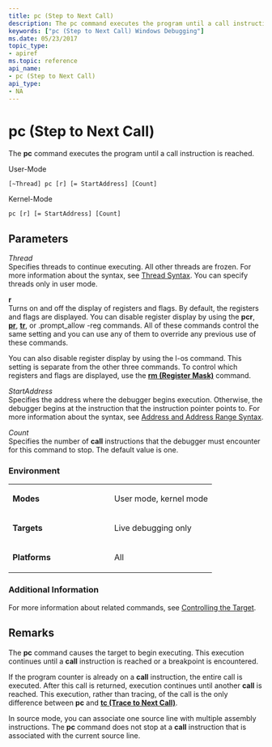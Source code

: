 ```yaml
---
title: pc (Step to Next Call)
description: The pc command executes the program until a call instruction is reached.
keywords: ["pc (Step to Next Call) Windows Debugging"]
ms.date: 05/23/2017
topic_type:
- apiref
ms.topic: reference
api_name:
- pc (Step to Next Call)
api_type:
- NA
---
```


# pc (Step to Next Call)


The **pc** command executes the program until a call instruction is reached.

User-Mode

```dbgcmd
[~Thread] pc [r] [= StartAddress] [Count] 
```

Kernel-Mode

```dbgcmd
pc [r] [= StartAddress] [Count] 
```

## <span id="ddk_cmd_step_to_next_call_dbg"></span><span id="DDK_CMD_STEP_TO_NEXT_CALL_DBG"></span>Parameters


<span id="_______Thread______"></span><span id="_______thread______"></span><span id="_______THREAD______"></span> *Thread*   
Specifies threads to continue executing. All other threads are frozen. For more information about the syntax, see [Thread Syntax](thread-syntax.md). You can specify threads only in user mode.

<span id="_______r______"></span><span id="_______R______"></span> **r**   
Turns on and off the display of registers and flags. By default, the registers and flags are displayed. You can disable register display by using the **pcr**, [**pr**](p--step-.md), [**tr**](t--trace-.md), or .prompt\_allow -reg commands. All of these commands control the same setting and you can use any of them to override any previous use of these commands.

You can also disable register display by using the l-os command. This setting is separate from the other three commands. To control which registers and flags are displayed, use the [**rm (Register Mask)**](rm--register-mask-.md) command.

<span id="_______StartAddress______"></span><span id="_______startaddress______"></span><span id="_______STARTADDRESS______"></span> *StartAddress*   
Specifies the address where the debugger begins execution. Otherwise, the debugger begins at the instruction that the instruction pointer points to. For more information about the syntax, see [Address and Address Range Syntax](address-and-address-range-syntax.md).

<span id="_______Count______"></span><span id="_______count______"></span><span id="_______COUNT______"></span> *Count*   
Specifies the number of **call** instructions that the debugger must encounter for this command to stop. The default value is one.

### <span id="Environment"></span><span id="environment"></span><span id="ENVIRONMENT"></span>Environment

<table>
<colgroup>
<col width="50%" />
<col width="50%" />
</colgroup>
<tbody>
<tr class="odd">
<td align="left"><p><strong>Modes</strong></p></td>
<td align="left"><p>User mode, kernel mode</p></td>
</tr>
<tr class="even">
<td align="left"><p><strong>Targets</strong></p></td>
<td align="left"><p>Live debugging only</p></td>
</tr>
<tr class="odd">
<td align="left"><p><strong>Platforms</strong></p></td>
<td align="left"><p>All</p></td>
</tr>
</tbody>
</table>

 

### <span id="Additional_Information"></span><span id="additional_information"></span><span id="ADDITIONAL_INFORMATION"></span>Additional Information

For more information about related commands, see [Controlling the Target](controlling-the-target.md).

## Remarks

The **pc** command causes the target to begin executing. This execution continues until a **call** instruction is reached or a breakpoint is encountered.

If the program counter is already on a **call** instruction, the entire call is executed. After this call is returned, execution continues until another **call** is reached. This execution, rather than tracing, of the call is the only difference between **pc** and [**tc (Trace to Next Call)**](tc--trace-to-next-call-.md).

In source mode, you can associate one source line with multiple assembly instructions. The **pc** command does not stop at a **call** instruction that is associated with the current source line.

 

 





